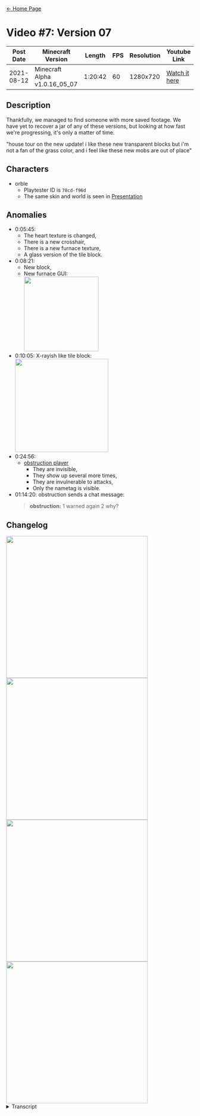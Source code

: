 [← Home Page](../README.md)

# Video #7: Version 07
| Post Date  | Minecraft Version             | Length  | FPS | Resolution | Youtube Link      |
| ---------  | ----------------------------- | ------- | --- | ---------- | ----------------- |
| 2021-08-12 | Minecraft Alpha v1.0.16_05_07 | 1:20:42 | 60  | 1280x720   | [Watch it here](https://www.youtube.com/watch?v=aLyvQq_Aajw) |

## Description
Thankfully, we managed to find someone with more saved footage. We have yet to recover a jar of any of these versions, but looking at how fast we're progressing, it's only a matter of time.

"house tour on the new update! i like these new transparent blocks but i'm not a fan of the grass color, and i feel like these new mobs are out of place"

## Characters
* orble
  * Playtester ID is `78cd-f96d`
  * The same skin and world is seen in [Presentation](presentation.md)

## Anomalies
* 0:05:45:
  * The heart texture is changed,
  * There is a new crosshair,
  * There is a new furnace texture,
  * A glass version of the tile block.
* 0:08:21:
  * New block,
  * New furnace GUI:  
    <img src="https://lh5.googleusercontent.com/THbiifAt-3VXmHJ5qI0Wsg86SEWyzruX4ILdajuAQuIf3m5M1mLmkcOgQPdDlbCTDpi_gkuEVtwqRtrPTaoVKBTY7TeA7P7NEAI5UAQcyNbt12OzSNtLbV48H31iBxfdnEF70QDxL-4NGx2QuY-nvQ" width="200">
* 0:10:05: X-rayish like tile block:  
  <img src="https://cdn.discordapp.com/attachments/978673408386670762/980389949620764672/unknown.png" width="250">
* 0:24:56:
  * [obstruction player](../lore/invasion-players.md#obstruction)
    * They are invisible,
    * They show up several more times,
    * They are invulnerable to attacks,
    * Only the nametag is visible.
* 01:14:20: obstruction sends a chat message:
  > **obstruction:** 1 warned again 2 why?

## Changelog
<img src="https://lh5.googleusercontent.com/jPquTZFTHHO0Soah4WfjSIgXJ-nRB0tgnOJWKb_DrsOkEobMjxUFUyXtC7rN08TPFGZodUxvIvAGP34LW1YEqSt-tzAcYBcie4q7P17JNg2Q4mjRKvzZGNhJRf6L6yTqCS4K8nj1r4nTMtwtHD5RWQ" width="380">
<img src="https://lh5.googleusercontent.com/pIAbJ9btKs9ciEtLPg1mrX6vJdy3D55Uy_1daBuGFdSB2BkhPfWLBWrRz5Lusrdh0lpOQduZlmPKVM0lWOL191P7yxpY5M34wXyNvuxQ_GEZFEJWsjCfmqtzzDcNqvP8A3rWtR5lCKWHgc1mYwk3ZA" width="380">
<img src="https://lh4.googleusercontent.com/XMu7ShQqzbZRziwsIEkE1dTuP_85HHdeKsesIeVHxpbGmLe4aD65ml9M2nFuPrqFMvLYO3mr5fBaRAgJpYFoW-qchETxkh6vo70Aq7ovtssT5U-GJAVCRNxaJ1M8d_FA9AjGYmAyUfx4CO12SQz2zQ" width="380">
<img src="https://lh4.googleusercontent.com/DGD_BSuEB79BQfrXX3__-LcP8PtJeJ0XgXF1soxydHp2r8E8sjKIdz__ULmALtB60gwbxKiE-voQbFMHRUwGhOkiYRJBzLHFKZWQY7OLIQE6e9cDbTpzrbFhfuHCKc_iyzcXS5ej5pBw3c2l54M9vw" width="380">

<details>
  <summary>Transcript</summary>

  ## Minecraft Alpha Version 1.0.16.05_07
  > Build date: 24 Oct 2010

  Please log in here with your Minecraft account to enable the site content. (JavaScript must be enabled)

  <div align="center">
    Login Successful. <br/>
    Your playtester ID (do not share): <code>78cd-f96d</code>
  </div> <br />

  ### Changes in this version:
  * *List of texture changes*
  * New GUI
  * Added 4 new blocks.
  * Security enhancements for shadow players
  * Fixed window block not letting light through *(00657)*
  * Various minor fixes listed *here*

  Changes to textures are nearing completion. We would like to thank everyone who helped test our new version and reported bugs on the *bug tracker*.

  > 23/09/2010: You all can't behave yourselves. The guidelines clearly state: "You may not distribute the provided software, incl. server software [_]".
  > This rule alone had over 50 violations in the day of release alone when we started the multiplayer test.
  > Because of this, we made the decision to remove the download links to the server software along with manual jar downloads.
  > If you were kicked out of the game with the error message "Session unauthorized", this was the cause.
</details>